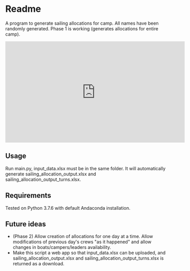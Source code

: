 # Readme

A program to generate sailing allocations for camp. All names have been randomly generated. Phase 1 is working (generates allocations for entire camp).

<iframe width="560" height="315" src="https://www.youtube.com/embed/Zymmi5Wx6Xg" frameborder="0" allow="accelerometer; autoplay; encrypted-media; gyroscope; picture-in-picture" allowfullscreen></iframe>

## Usage
Run main.py, input_data.xlsx must be in the same folder. It will automatically generate sailing_allocation_output.xlsx and sailing_allocation_output_turns.xlsx.

## Requirements
Tested on Python 3.7.6 with default Andaconda installation.

## Future ideas
* (Phase 2) Allow creation of allocations for one day at a time. Allow modifications of previous day's crews "as it happened" and allow changes in boats/campers/leaders availability.
* Make this script a web app so that input_data.xlsx can be uploaded, and sailing_allocation_output.xlsx and sailing_allocation_output_turns.xlsx is returned as a download.
